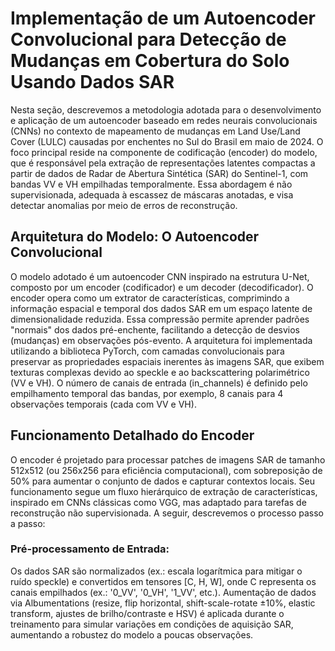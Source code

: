 # Implementação de um Autoencoder Convolucional para Detecção de Mudanças em Cobertura do Solo Usando Dados SAR

Nesta seção, descrevemos a metodologia adotada para o desenvolvimento e aplicação de um autoencoder baseado em redes neurais convolucionais (CNNs) no contexto de mapeamento de mudanças em Land Use/Land Cover (LULC) causadas por enchentes no Sul do Brasil em maio de 2024. O foco principal reside na componente de codificação (encoder) do modelo, que é responsável pela extração de representações latentes compactas a partir de dados de Radar de Abertura Sintética (SAR) do Sentinel-1, com bandas VV e VH empilhadas temporalmente. Essa abordagem é não supervisionada, adequada à escassez de máscaras anotadas, e visa detectar anomalias por meio de erros de reconstrução.

## Arquitetura do Modelo: O Autoencoder Convolucional
O modelo adotado é um autoencoder CNN inspirado na estrutura U-Net, composto por um encoder (codificador) e um decoder (decodificador). O encoder opera como um extrator de características, comprimindo a informação espacial e temporal dos dados SAR em um espaço latente de dimensionalidade reduzida. Essa compressão permite aprender padrões "normais" dos dados pré-enchente, facilitando a detecção de desvios (mudanças) em observações pós-evento.
A arquitetura foi implementada utilizando a biblioteca PyTorch, com camadas convolucionais para preservar as propriedades espaciais inerentes às imagens SAR, que exibem texturas complexas devido ao speckle e ao backscattering polarimétrico (VV e VH). O número de canais de entrada (in_channels) é definido pelo empilhamento temporal das bandas, por exemplo, 8 canais para 4 observações temporais (cada com VV e VH).
## Funcionamento Detalhado do Encoder
O encoder é projetado para processar patches de imagens SAR de tamanho 512x512 (ou 256x256 para eficiência computacional), com sobreposição de 50% para aumentar o conjunto de dados e capturar contextos locais. Seu funcionamento segue um fluxo hierárquico de extração de características, inspirado em CNNs clássicas como VGG, mas adaptado para tarefas de reconstrução não supervisionada. A seguir, descrevemos o processo passo a passo:

### Pré-processamento de Entrada:

Os dados SAR são normalizados (ex.: escala logarítmica para mitigar o ruído speckle) e convertidos em tensores [C, H, W], onde C representa os canais empilhados (ex.: '0_VV', '0_VH', '1_VV', etc.).
Aumentação de dados via Albumentations (resize, flip horizontal, shift-scale-rotate ±10%, elastic transform, ajustes de brilho/contraste e HSV) é aplicada durante o treinamento para simular variações em condições de aquisição SAR, aumentando a robustez do modelo a poucas observações.
